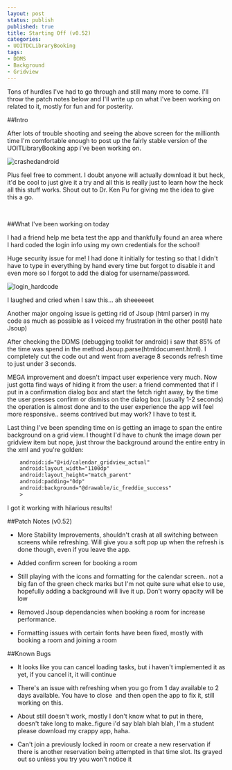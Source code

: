 ```yaml
---
layout: post
status: publish
published: true
title: Starting Off (v0.52)
categories:
- UOITDCLibraryBooking
tags:
- DDMS
- Background
- Gridview
---
```

Tons of hurdles I've had to go through and still many more to come. I'll
throw the patch notes below and I'll write up on what I've been working
on related to it, mostly for fun and for posterity.

##Intro

After lots of trouble shooting and seeing the above screen for the
millionth time I'm comfortable enough to post up the fairly stable
version of the UOITLibraryBooking app i've been working on.

![crashedandroid](http://www.objectivetruth.ca/wp-content/uploads/2014/04/crashedandroid.png)

Plus feel free to comment. I doubt anyone will actually download it but
heck, it'd be cool to just give it a try and all this is really just to
learn how the heck all this stuff works. Shout out to Dr. Ken Pu for
giving me the idea to give this a go.

 

##What I've been working on today

I had a friend help me beta test the app and thankfully found an area
where I hard coded the login info using my own credentials for the
school!

Huge security issue for me! I had done it initially for testing so that
I didn't have to type in everything by hand every time but forgot to
disable it and even more so I forgot to add the dialog for
username/password.

![login\_hardcode](http://www.objectivetruth.ca/wp-content/uploads/2014/04/login_hardcode.png)

I laughed and cried when I saw this... ah sheeeeeet

Another major ongoing issue is getting rid of Jsoup (html parser) in my
code as much as possible as I voiced my frustration in the other post(I
hate Jsoup)

After checking the DDMS (debugging toolkit for android) i saw that 85%
of the time was spend in the method Jsoup.parse(htmldocument.html). I
completely cut the code out and went from average 8 seconds refresh time
to just under 3 seconds.

MEGA improvement and doesn't impact user experience very much. Now just
gotta find ways of hiding it from the user: a friend commented that if I
put in a confirmation dialog box and start the fetch right away, by the
time the user presses confirm or dismiss on the dialog box (usually 1-2
seconds) the operation is almost done and to the user experience the app
will feel more responsive.. seems contrived but may work? I have to test
it.

Last thing I've been spending time on is getting an image to span the
entire background on a grid view. I thought I'd have to chunk the image
down per gridview item but nope, just throw the background around the
entire entry in the xml and you're golden:

```xml
    android:id="@+id/calendar_gridview_actual"
    android:layout_width="1100dp"
    android:layout_height="match_parent"
    android:padding="0dp"
    android:background="@drawable/ic_freddie_success"
    >
```
I got it working with hilarious results!

##Patch Notes (v0.52)

* More Stability Improvements, shouldn't crash at all switching between screens while refreshing. Will give you a soft pop up when the refresh is done though, even if you leave the app.

* Added confirm screen for booking a room

* Still playing with the icons and formatting for the calendar screen.. not a big fan of the green check marks but I'm not quite sure what else to use, hopefully adding a background will live it up. Don't worry opacity will be low

* Removed Jsoup dependancies when booking a room for increase performance.

* Formatting issues with certain fonts have been fixed, mostly with booking a room and joining a room


##Known Bugs

* It looks like you can cancel loading tasks, but i haven't implemented it as yet, if you cancel it, it will continue

* There's an issue with refreshing when you go from 1 day available to 2 days available. You have to close  and then open the app to fix it, still working on this.

* About still doesn't work, mostly I don't know what to put in there, doesn't take long to make..figure i'd say blah blah blah, I'm a student please download my crappy app, haha.

* Can't join a previously locked in room or create a new reservation if there is another reservation being attempted in that time slot. Its grayed out so unless you try you won't notice it

